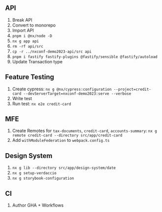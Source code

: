 ## API

1. Break API
2. Convert to monorepo
3. Import API
4. `pnpm i @nx/node -D`
5. `nx g app api`
6. `rm -rf api/src`
7. `cp -r ../nxconf-demo2023-api/src api`
8. `pnpm i fastify fastify-plugins @fastify/sensible @fastify/autoload`
9. Update Transaction type

## Feature Testing

1. Create cypress: `nx g @nx/cypress:configuration --project=credit-card --devServerTarget=nxconf-demo2023:serve --verbose`
2. Write test
3. Run test: `nx e2e credit-card`

## MFE

1. Create Remotes for `tax-documents`, `credit-card`, `accounts-summary`: `nx g remote credit-card --directory src/app/credit-card`
2. Add `withModuleFederation` to `webpack.config.ts`

## Design System

1. `nx g lib --directory src/app/design-system/date`
2. `nx g setup-verdaccio`
3. `nx g storybook-configuration`

## CI

1. Author GHA + Workflows
